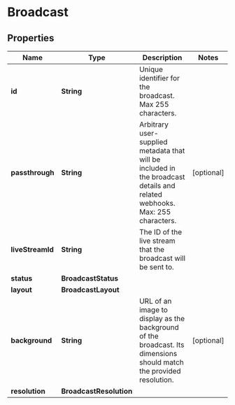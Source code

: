 

# Broadcast

## Properties

Name | Type | Description | Notes
------------ | ------------- | ------------- | -------------
**id** | **String** | Unique identifier for the broadcast. Max 255 characters. | 
**passthrough** | **String** | Arbitrary user-supplied metadata that will be included in the broadcast details and related webhooks. Max: 255 characters. |  [optional]
**liveStreamId** | **String** | The ID of the live stream that the broadcast will be sent to. | 
**status** | **BroadcastStatus** |  | 
**layout** | **BroadcastLayout** |  | 
**background** | **String** | URL of an image to display as the background of the broadcast. Its dimensions should match the provided resolution. |  [optional]
**resolution** | **BroadcastResolution** |  | 



